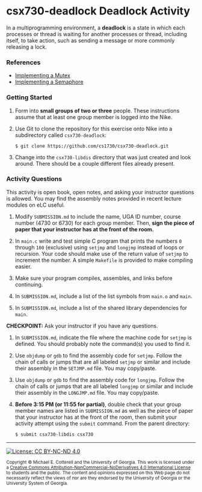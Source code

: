 # csx730-deadlock Deadlock Activity

In a multiprogramming environment, a **deadlock** is a state in which each processes or thread
is waiting for another processes or thread, including itself, to take action, such as sending a 
message or more commonly releasing a lock.

### References

* [Implementing a Mutex](https://gist.github.com/mepcotterell/8df8e9c742fa6f926c39667398846048)
* [Implementing a Semaphore](https://gist.github.com/mepcotterell/6f0a779befe388ab822764255e3776ae)

### Getting Started

1. Form into **small groups of two or three** people. These instructions assume that at least one group 
   member is logged into the Nike. 

1. Use Git to clone the repository for this exercise onto Nike into a subdirectory called `csx730-deadlock`:

   ```
   $ git clone https://github.com/cs1730/csx730-deadlock.git
   ```

1. Change into the `csx730-libdis` directory that was just created and look around. There should be a
   couple different files already present.
   
### Activity Questions

This activity is open book, open notes, and asking your instructor questions is allowed. You may
find the assembly notes provided in recent lecture modules on eLC useful. 

1. Modify `SUBMISSION.md` to include the name, UGA ID number, course number (4730 or 6730) 
   for each group member. Then, **sign the piece of paper that your instructor has at the front 
   of the room.**
   
1. In `main.c` write and test simple C program that prints the numbers `0` through `100` (exclusive)
   using `setjmp` and `longjmp` instead of loops or recursion. Your code should make use of the
   return value of `setjmp` to increment the number. A simple `Makefile` is provided to make 
   compiling easier.

1. Make sure your program compiles, assembles, and links before continuing.

1. In `SUBMISSION.md`, include a list of the list symbols from `main.o` and `main`.

1. In `SUBMISSION.md`, include a list of the shared library dependencies for `main`.

**CHECKPOINT:** Ask your instructor if you have any questions.

1. In `SUBMISSION.md`, indicate the file where the machine code for `setjmp` is defined.
   You should probably note the command(s) you used to find it.
   
1. Use `objdump` or `gdb` to find the assembly code for `setjmp`. Follow the chain of
   calls or jumps that are all labeled `setjmp` or similar and include their assembly in the
   `SETJMP.md` file. You may copy/paste.
   
1. Use `objdump` or `gdb` to find the assembly code for `longjmp`. Follow the chain of
   calls or jumps that are all labeled `longjmp` or similar and include their assembly in the
   `LONGJMP.md` file. You may copy/paste.

1. **Before 3:15 PM (or 11:55 for partial)**, double check that your group member names are listed in 
   `SUBMISSION.md` as well as the piece of paper that your instructor has at the front of the room, then
   submit your activity attempt using the `submit` command. From the parent directory:
   
   ```
   $ submit csx730-libdis csx730
   ```

<hr/>

[![License: CC BY-NC-ND 4.0](https://img.shields.io/badge/License-CC%20BY--NC--ND%204.0-lightgrey.svg)](http://creativecommons.org/licenses/by-nc-nd/4.0/)

<small>
Copyright &copy; Michael E. Cotterell and the University of Georgia.
This work is licensed under a <a rel="license" href="http://creativecommons.org/licenses/by-nc-nd/4.0/">Creative Commons Attribution-NonCommercial-NoDerivatives 4.0 International License</a> to students and the public.
The content and opinions expressed on this Web page do not necessarily reflect the views of nor are they endorsed by the University of Georgia or the University System of Georgia.
</small>
